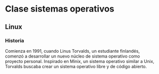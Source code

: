 # Clase sistemas operativos
## Linux
### Historia

Comienza en 1991, cuando Linus Torvalds, un estudiante finlandés, comenzó a desarrollar un nuevo núcleo de sistema operativo como proyecto personal. Inspirado en Minix, un sistema operativo similar a Unix, Torvalds buscaba crear un sistema operativo libre y de código abierto.